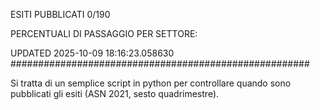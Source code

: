 ESITI PUBBLICATI 0/190 

PERCENTUALI DI PASSAGGIO PER SETTORE:

UPDATED 2025-10-09 18:16:23.058630
###################################################### 

Si tratta di un semplice script in python per controllare quando sono pubblicati gli esiti (ASN 2021, sesto quadrimestre).

